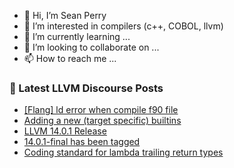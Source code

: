 - 👋 Hi, I’m Sean Perry
- 👀 I’m interested in compilers (c++, COBOL, llvm)
- 🌱 I’m currently learning ...
- 💞️ I’m looking to collaborate on ...
- 📫 How to reach me ...

<!---
s66perry/s66perry is a ✨ special ✨ repository because its `README.md` (this file) appears on your GitHub profile.
You can click the Preview link to take a look at your changes.
--->
### 📕 Latest LLVM Discourse Posts

<!-- DISCOURSE-LLVM:START -->
- [[Flang] ld error when compile f90 file](https://discourse.llvm.org/t/flang-ld-error-when-compile-f90-file/61660#post_7)
- [Adding a new &lpar;target specific&rpar; builtins](https://discourse.llvm.org/t/adding-a-new-target-specific-builtins/61704#post_1)
- [LLVM 14.0.1 Release](https://discourse.llvm.org/t/llvm-14-0-1-release/61700#post_2)
- [14.0.1-final has been tagged](https://discourse.llvm.org/t/14-0-1-final-has-been-tagged/61701#post_1)
- [Coding standard for lambda trailing return types](https://discourse.llvm.org/t/coding-standard-for-lambda-trailing-return-types/61569#post_6)
<!-- DISCOURSE-LLVM:END -->
